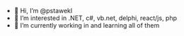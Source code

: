 - 👋 Hi, I’m @pstawekl
- 👀 I’m interested in .NET, c#, vb.net, delphi, react/js, php
- 🌱 I’m currently working in and learning all of them

<!---
pstawekl/pstawekl is a ✨ special ✨ repository because its `README.md` (this file) appears on your GitHub profile.
You can click the Preview link to take a look at your changes.
--->
